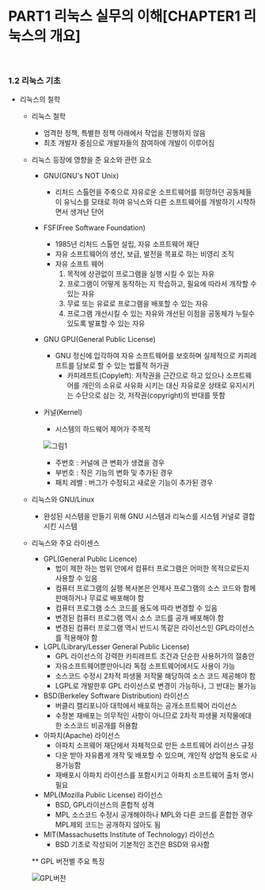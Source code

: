 # PART1 리눅스 실무의 이해[CHAPTER1 리눅스의 개요]


<br>


### 1.2 리눅스 기초 

- 리눅스의 철학
    - 리눅스 철학 
        - 엄격한 정책, 특별한 정책 아래에서 작업을 진행하지 않음
        - 최초 개발자 중심으로 개발자들의 참여하에 개발이 이루어짐 

    - 리눅스 등장에 영향을 준 요소와 관련 요소
        - GNU(GNU's NOT Unix)
            - 리처드 스톨먼을 주축으로 자유로운 소프트웨어를 희망하던 공동체들이 유닉스를 모태로 하여 유닉스와 다른 소프트웨어를 개발하기 시작하면서 생겨난 단어
        - FSF(Free Software Foundation)
            - 1985년 리처드 스톨먼 설립, 자유 소프트웨어 재단
            - 자유 소프트웨어의 생산, 보급, 발전을 목표로 하는 비영리 조직
            - 자유 소프트 웨어
                1. 목적에 상관없이 프로그램을 실행 시킬 수 있는 자유
                2. 프로그램이 어떻게 동작하는 지 학습하고, 필요에 따라서 개작할 수 있는 자유 
                3. 무료 또는 유료로 프로그램을 배포할 수 있는 자유
                4. 프로그램 개선시킬 수 있는 자유와 개선된 이점을 공동체가 누릴수 있도록 발표할 수 있는 자유
        - GNU GPU(General Public License)
            - GNU 정신에 입각하여 자유 소프트웨어를 보호하며 실제적으로 카피레프트를 담보로 할 수 있는 법률적 허가권 
                - 카피레프트(Copyleft): 저작권을 근간으로 하고 있으나 소프트웨어를 개인의 소유로 사유화 시키는 대신 자유로운 상태로 유지시키는 수단으로 삼는 것, 저작권(copyright)의 반대를 뜻함
        - 커널(Kernel)
            - 시스템의 하드웨어 제어가 주목적

            ![그림1](https://user-images.githubusercontent.com/93310395/221214025-2d857e07-8e4d-480f-acc5-2f36c4557d51.jpg)

            - 주번호 : 커널에 큰 변화가 생겼을 경우
            - 부번호 : 작은 기능의 변화 및 추가된 경우
            - 패치 레벨 : 버그가 수정되고 새로운 기능이 추가된 경우    
    - 리눅스와 GNU/Linux
        - 완성된 시스템을 만들기 위해 GNU 시스템과 리눅스를 시스템 커널로 결합시킨 시스템
    - 리눅스와 주요 라이센스
        - GPL(General Public Licence)
            - 법이 제한 하는 범위 안에서 컴퓨터 프로그램은 어떠한 목적으로든지 사용할 수 있음 
            - 컴퓨터 프로그램의 실행 복사본은 언제사 프로그램의 소스 코드와 함께 판매하거나 무료로 배포해야 함
            - 컴퓨터 프로그램 소스 코드를 용도에 따라 변경할 수 있음
            - 변경된 컴퓨터 프로그램 역시 소스 코드를 공개 배포해야 함
            - 변경된 컴퓨터 프로그램 역시 반드시 똑같은 라이선스인 GPL라이선스를 적용해야 함
        - LGPL(Library/Lesser General Public License)
            - GPL 라이선스의 강력한 카피레프트 조건과 단순한 사용허가의 절충안
            - 자유소프트웨어뿐만아니라 독점 소프트웨어에서도 사용이 가능
            - 소스코드 수정시 2차적 파생물 저작물 해당하여 소스 코드 제공해야 함
            - LGPL로 개발한후 GPL 라이선스로 변경이 가능하나, 그 반대는 불가능
        - BSD(Berkeley Software Distribution) 라이선스 
            - 버클리 캘리포니아 대학에서 배포하는 공개소프트웨어 라이선스
            - 수정본 재배포는 의무적인 사항이 아니므로 2차적 파생물 저작물에대한 소스코드 비공개를 허용함
        - 아파치(Apache) 라이선스 
            - 아파치 소프웨어 재단에서 자체적으로 만든 소프트웨어 라이선스 규정
            - 다운 받아 자유롭게 개작 및 배포할 수 있으며, 개인적 상업적 용도로 사용가능함
            - 재배포시 아파치 라이선스를 포함시키고 아파치 소프트웨어 출처 명시 필요
        - MPL(Mozilla Public License) 라이선스 
            - BSD, GPL라이선스의 혼합적 성격
            - MPL 소스코드 수정시 공개해야하나 MPL와 다른 코드를 혼합한 경우 MPL제외 코드는 공개하지 않아도 됨 
        - MIT(Massachusetts Institute of Technology) 라이선스 
            - BSD 기초로 작성되어 기본적인 조건은 BSD와 유사함
        
        ** GPL 버전별 주요 특징 

        ![GPL버전](https://user-images.githubusercontent.com/93310395/221242883-ae11f4ce-d224-4452-9091-3cd2a06db880.jpg)








``` 